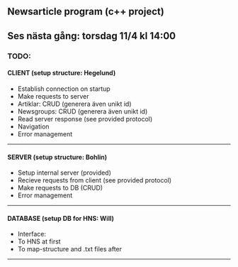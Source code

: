 ## Newsarticle program (c++ project)

Ses nästa gång: torsdag 11/4 kl 14:00
------------------------------------

### TODO:
#### CLIENT (setup structure: Hegelund)

* Establish connection on startup
* Make requests to server
* Artiklar: CRUD (generera även unikt id)
* Newsgroups: CRUD (generera även unikt id)
* Read server response (see provided protocol)
* Navigation
* Error management
------------------------------------
#### SERVER (setup structure: Bohlin)

* Setup internal server (provided)
* Recieve requests from client (see provided protocol)
* Make requests to DB (CRUD)
* Error management
------------------------------------
#### DATABASE (setup DB for HNS: Will)

* Interface:
* To HNS at first
* To map-structure and .txt files after
------------------------------------
